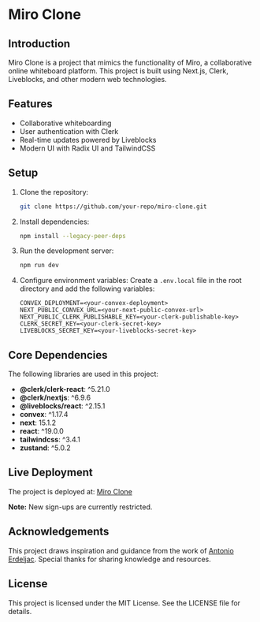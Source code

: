 # Miro Clone

## Introduction

Miro Clone is a project that mimics the functionality of Miro, a collaborative online whiteboard platform. This project is built using Next.js, Clerk, Liveblocks, and other modern web technologies.

## Features

- Collaborative whiteboarding
- User authentication with Clerk
- Real-time updates powered by Liveblocks
- Modern UI with Radix UI and TailwindCSS

## Setup

1. Clone the repository:

   ```bash
   git clone https://github.com/your-repo/miro-clone.git
   ```

2. Install dependencies:

   ```bash
   npm install --legacy-peer-deps
   ```

3. Run the development server:

   ```bash
   npm run dev
   ```

4. Configure environment variables:
   Create a `.env.local` file in the root directory and add the following variables:

   ```env
   CONVEX_DEPLOYMENT=<your-convex-deployment>
   NEXT_PUBLIC_CONVEX_URL=<your-next-public-convex-url>
   NEXT_PUBLIC_CLERK_PUBLISHABLE_KEY=<your-clerk-publishable-key>
   CLERK_SECRET_KEY=<your-clerk-secret-key>
   LIVEBLOCKS_SECRET_KEY=<your-liveblocks-secret-key>
   ```

## Core Dependencies

The following libraries are used in this project:

- **@clerk/clerk-react**: ^5.21.0
- **@clerk/nextjs**: ^6.9.6
- **@liveblocks/react**: ^2.15.1
- **convex**: ^1.17.4
- **next**: 15.1.2
- **react**: ^19.0.0
- **tailwindcss**: ^3.4.1
- **zustand**: ^5.0.2

## Live Deployment

The project is deployed at: [Miro Clone](https://isaac-miro-clone.vercel.app/)

**Note:** New sign-ups are currently restricted.

## Acknowledgements

This project draws inspiration and guidance from the work of [Antonio Erdeljac](https://github.com/antonioerdeljac). Special thanks for sharing knowledge and resources.

## License

This project is licensed under the MIT License. See the LICENSE file for details.
